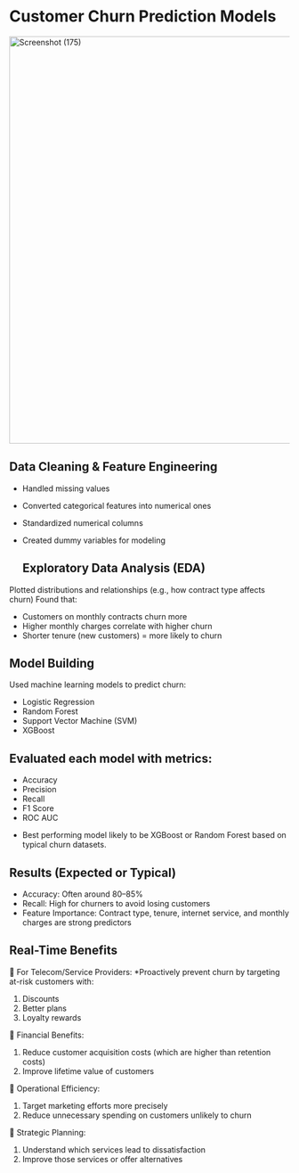 # Customer Churn Prediction Models

<img width="1348" height="731" alt="Screenshot (175)" src="https://github.com/user-attachments/assets/3a41598d-7bcf-4168-9b6f-2ece1dc5bffb" />


## Data Cleaning & Feature Engineering

- Handled missing values
- Converted categorical features into numerical ones
- Standardized numerical columns
- Created dummy variables for modeling

  ## Exploratory Data Analysis (EDA)
  
Plotted distributions and relationships (e.g., how contract type affects churn)
Found that:
- Customers on monthly contracts churn more
- Higher monthly charges correlate with higher churn
- Shorter tenure (new customers) = more likely to churn

## Model Building
Used machine learning models to predict churn:
* Logistic Regression
* Random Forest
* Support Vector Machine (SVM)
* XGBoost

## Evaluated each model with metrics:
* Accuracy
* Precision
* Recall
* F1 Score
* ROC AUC

- Best performing model likely to be XGBoost or Random Forest based on typical churn datasets.

## Results (Expected or Typical)

- Accuracy: Often around 80–85%
- Recall: High for churners to avoid losing customers
- Feature Importance: Contract type, tenure, internet service, and monthly charges are strong predictors


## Real-Time Benefits

🔹 For Telecom/Service Providers:
*Proactively prevent churn by targeting at-risk customers with:
1. Discounts
2. Better plans
3. Loyalty rewards

🔹 Financial Benefits:
1. Reduce customer acquisition costs (which are higher than retention costs)
2. Improve lifetime value of customers

🔹 Operational Efficiency:
1. Target marketing efforts more precisely
2. Reduce unnecessary spending on customers unlikely to churn

🔹 Strategic Planning:
1. Understand which services lead to dissatisfaction
2. Improve those services or offer alternatives


